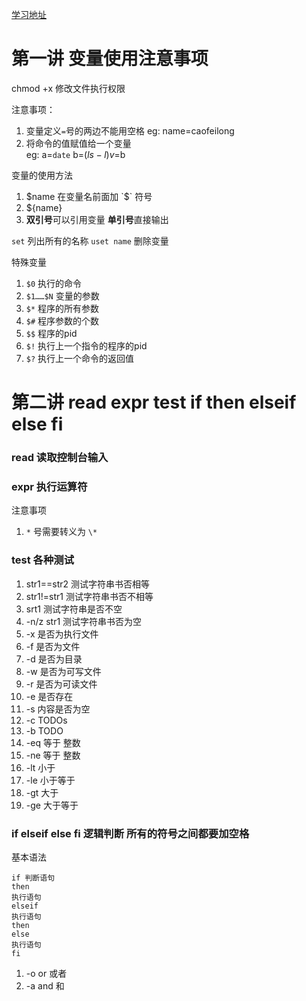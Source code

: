 


[学习地址](https://edu.aliyun.com/course/155?spm=5176.10731542.0.0.319d1ac2oWOz4L)

# 第一讲  变量使用注意事项

chmod +x   修改文件执行权限

注意事项：

1. 变量定义`=`号的两边不能用空格  eg: name=caofeilong
2. 将命令的值赋值给一个变量   
eg: 
    a=`date`
    b=$(ls -l)   v=$b



变量的使用方法
1.  $name  在变量名前面加 `$` 符号
2.  ${name}
3.  **双引号**可以引用变量 **单引号**直接输出


`set` 列出所有的名称
`uset name` 删除变量

特殊变量

1.  `$0`  执行的命令
2.  `$1……$N` 变量的参数
3.  `$*` 程序的所有参数
4.  `$#` 程序参数的个数
5.  `$$`  程序的pid
6.  `$!`  执行上一个指令的程序的pid
7.  `$?`  执行上一个命令的返回值

# 第二讲  read  expr  test if then elseif   else  fi

### read 读取控制台输入

### expr 执行运算符

注意事项

1.  `*` 号需要转义为 `\*`


### test  各种测试

1.  str1==str2 测试字符串书否相等
2.  str1!=str1 测试字符串书否不相等
3.  srt1 测试字符串是否不空
4.  -n/z  str1 测试字符串书否为空
1.  -x 是否为执行文件
2.  -f 是否为文件
3.  -d 是否为目录
4.  -w 是否为可写文件
5.  -r 是否为可读文件
6.  -e 是否存在
7.  -s 内容是否为空
7.  -c TODOs
7.  -b TODO
6.  -eq  等于 整数
6.  -ne  等于 整数
7.  -lt  小于
8.  -le 小于等于
9.  -gt 大于
10. -ge 大于等于

### if elseif  else fi  逻辑判断 所有的符号之间都要加空格

基本语法

```
if 判断语句  
then  
执行语句  
elseif  
执行语句  
then  
else  
执行语句  
fi  
```


1.  -o  or 或者
2.  -a  and 和





